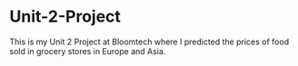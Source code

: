 # Unit-2-Project

This is my Unit 2 Project at Bloomtech where I predicted the prices of food sold in grocery stores in Europe and Asia.
